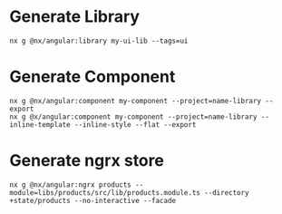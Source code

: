 # Generate Library

```
nx g @nx/angular:library my-ui-lib --tags=ui
```

# Generate Component

```
nx g @nx/angular:component my-component --project=name-library --export
nx g @x/angular:component my-component --project=name-library --inline-template --inline-style --flat --export
```

# Generate ngrx store

```
nx g @nx/angular:ngrx products --module=libs/products/src/lib/products.module.ts --directory +state/products --no-interactive --facade
```
